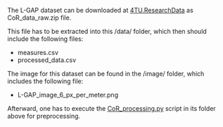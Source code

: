 The L-GAP dataset can be downloaded at [4TU.ResearchData](https://data.4tu.nl/file/80e7f503-2471-4f06-be03-9d620a2a5495/0a77d88b-15df-47aa-92c9-d141baf6a2b1) as  CoR_data_raw.zip file.

This file has to be extracted into this /data/ folder, which then should include the following files:
- measures.csv 
- processed_data.csv

The image for this dataset can be found in the /image/ folder, which includes the following file:
- L-GAP_image_6_px_per_meter.png

Afterward, one has to execute the [CoR_processing.py](https://github.com/julianschumann/General-Framework/blob/main/Framework/Data_sets/CoR_left_turns/CoR_processing.py) script in its folder above for preprocessing.

